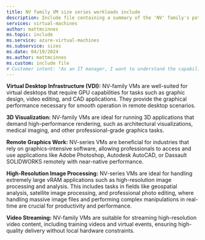 ```yaml
---
title: NV family VM size series workloads include
description: Include file containing a summary of the 'NV' family's potential workloads.
services: virtual-machines
author: mattmcinnes
ms.topic: include
ms.service: azure-virtual-machines
ms.subservice: sizes
ms.date: 04/19/2024
ms.author: mattmcinnes
ms.custom: include file
# Customer intent: "As an IT manager, I want to understand the capabilities of NV-family virtual machines, so that I can determine their suitability for GPU-intensive workloads like virtual desktops, 3D visualization, and video streaming in my organization's applications."
---
```

**Virtual Desktop Infrastructure (VDI):** NV-family VMs are well-suited for virtual desktops that require GPU capabilities for tasks such as graphic design, video editing, and CAD applications. They provide the graphical performance necessary for smooth operation in remote desktop scenarios.

**3D Visualization:** NV-family VMs are ideal for running 3D applications that demand high-performance rendering, such as architectural visualizations, medical imaging, and other professional-grade graphics tasks.

**Remote Graphics Work:** NV-series VMs are beneficial for industries that rely on graphics-intensive software, allowing professionals to access and use applications like Adobe Photoshop, Autodesk AutoCAD, or Dassault SOLIDWORKS remotely with near-native performance.

**High-Resolution Image Processing:** NV-series VMs are ideal for handling extremely large vRAM applications such as high-resolution image processing and analysis. This includes tasks in fields like geospatial analysis, satellite image processing, and professional photo editing, where handling massive image files and performing complex manipulations in real-time are crucial for productivity and performance.

**Video Streaming:** NV-family VMs are suitable for streaming high-resolution video content, including training videos and virtual events, ensuring high-quality delivery without local hardware constraints.